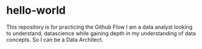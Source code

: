 # hello-world
This repository is for practicing the Github Flow
I am a data analyst looking to understand, datascience while gaining depth in my understanding of data concepts. So I can be a Data Architect.
